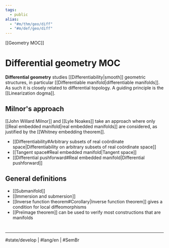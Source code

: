 ```yaml
---
tags:
  - public
alias: 
  - "#m/thm/geo/diff"
  - "#m/def/geo/diff"
---
```

[[Geometry MOC]]
# Differential geometry MOC

**Differential geometry** studies [[Differentiability|smooth]] geometric structures, in particular [[Differentiable manifold|differentiable manifolds]].
As such it is closely related to differential topology.
A guiding principle is the [[Linearization dogma]].

## Milnor's approach

[[John Willard Milnor]] and [[Lyle Noakes]] take an approach where only [[Real embedded manifold|real embedded manifolds]] are considered, as justified by the [[Whitney embedding theorem]].

- [[Differentiability#Arbitrary subsets of real coördinate space|Differentiability on arbitrary subsets of real coördinate space]]
- [[Tangent space#Real embedded manifold|Tangent space]]
- [[Differential pushforward#Real embedded manifold|Differential pushforward]]

## General definitions

- [[Submanifold]]
- [[Immersion and submersion]]
- [[Inverse function theorem#Corollary|Inverse function theorem]] gives a condition for local diffeomorphisms
- [[Preïmage theorem]] can be used to verify most constructions that are manifolds
#
---
#state/develop | #lang/en | #SemBr
